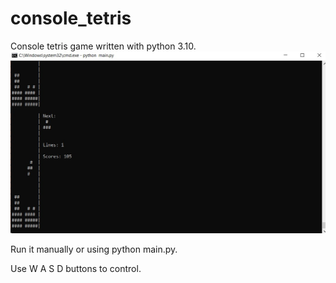 # console_tetris
Console tetris game written with python 3.10.
![Game screenshot](tetris_screenshot.jpg)

Run it manually or using python main.py.

Use W A S D buttons to control.
